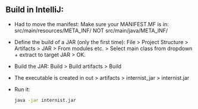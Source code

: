 
Build in IntelliJ:
------------------

* Had to move the manifest:
  Make sure your MANIFEST.MF is in:
      src/main/resources/META_INF/
  NOT
      src/main/java/META_INF/

* Define the build of a JAR (only the first time):
  File > Project Structure > Artifacts > JAR > From modules etc. > 
  Select main class from dropdown + extract to target JAR > OK.

* Build the JAR:
  Build > Build artifacts > Build

* The executable is created in 
    out > artifacts > internist_jar > internist.jar

* Run it: 

    ```bash
    java -jar internist.jar
    ```




